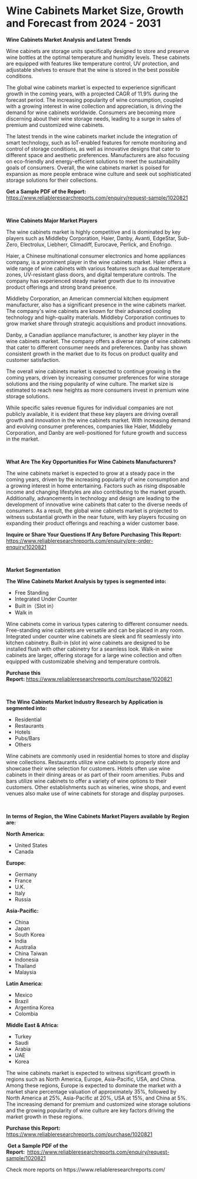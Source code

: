 <p><h1>Wine Cabinets Market Size, Growth and Forecast from 2024 - 2031</h1></p><p><strong>Wine Cabinets Market Analysis and Latest Trends</strong></p>
<p><p>Wine cabinets are storage units specifically designed to store and preserve wine bottles at the optimal temperature and humidity levels. These cabinets are equipped with features like temperature control, UV protection, and adjustable shelves to ensure that the wine is stored in the best possible conditions.</p><p>The global wine cabinets market is expected to experience significant growth in the coming years, with a projected CAGR of 11.9% during the forecast period. The increasing popularity of wine consumption, coupled with a growing interest in wine collection and appreciation, is driving the demand for wine cabinets worldwide. Consumers are becoming more discerning about their wine storage needs, leading to a surge in sales of premium and customized wine cabinets.</p><p>The latest trends in the wine cabinets market include the integration of smart technology, such as IoT-enabled features for remote monitoring and control of storage conditions, as well as innovative designs that cater to different space and aesthetic preferences. Manufacturers are also focusing on eco-friendly and energy-efficient solutions to meet the sustainability goals of consumers. Overall, the wine cabinets market is poised for expansion as more people embrace wine culture and seek out sophisticated storage solutions for their collections.</p></p>
<p><strong>Get a Sample PDF of the Report:&nbsp;</strong> <a href="https://www.reliableresearchreports.com/enquiry/request-sample/1020821">https://www.reliableresearchreports.com/enquiry/request-sample/1020821</a></p>
<p>&nbsp;</p>
<p><strong>Wine Cabinets Major Market Players</strong></p>
<p><p>The wine cabinets market is highly competitive and is dominated by key players such as Middleby Corporation, Haier, Danby, Avanti, EdgeStar, Sub-Zero, Electrolux, Liebherr, Climadiff, Eurocave, Perlick, and Enofrigo.</p><p>Haier, a Chinese multinational consumer electronics and home appliances company, is a prominent player in the wine cabinets market. Haier offers a wide range of wine cabinets with various features such as dual temperature zones, UV-resistant glass doors, and digital temperature controls. The company has experienced steady market growth due to its innovative product offerings and strong brand presence.</p><p>Middleby Corporation, an American commercial kitchen equipment manufacturer, also has a significant presence in the wine cabinets market. The company's wine cabinets are known for their advanced cooling technology and high-quality materials. Middleby Corporation continues to grow market share through strategic acquisitions and product innovations.</p><p>Danby, a Canadian appliance manufacturer, is another key player in the wine cabinets market. The company offers a diverse range of wine cabinets that cater to different consumer needs and preferences. Danby has shown consistent growth in the market due to its focus on product quality and customer satisfaction.</p><p>The overall wine cabinets market is expected to continue growing in the coming years, driven by increasing consumer preferences for wine storage solutions and the rising popularity of wine culture. The market size is estimated to reach new heights as more consumers invest in premium wine storage solutions.</p><p>While specific sales revenue figures for individual companies are not publicly available, it is evident that these key players are driving overall growth and innovation in the wine cabinets market. With increasing demand and evolving consumer preferences, companies like Haier, Middleby Corporation, and Danby are well-positioned for future growth and success in the market.</p></p>
<p>&nbsp;</p>
<p><strong>What Are The Key Opportunities For Wine Cabinets Manufacturers?</strong></p>
<p><p>The wine cabinets market is expected to grow at a steady pace in the coming years, driven by the increasing popularity of wine consumption and a growing interest in home entertaining. Factors such as rising disposable income and changing lifestyles are also contributing to the market growth. Additionally, advancements in technology and design are leading to the development of innovative wine cabinets that cater to the diverse needs of consumers. As a result, the global wine cabinets market is projected to witness substantial growth in the near future, with key players focusing on expanding their product offerings and reaching a wider customer base.</p></p>
<p><strong>Inquire or Share Your Questions If Any Before Purchasing This Report:</strong> <a href="https://www.reliableresearchreports.com/enquiry/pre-order-enquiry/1020821">https://www.reliableresearchreports.com/enquiry/pre-order-enquiry/1020821</a></p>
<p>&nbsp;</p>
<p><strong>Market Segmentation</strong></p>
<p><strong>The Wine Cabinets Market Analysis by types is segmented into:</strong></p>
<p><ul><li>Free Standing</li><li>Integrated Under Counter</li><li>Built in（Slot in）</li><li>Walk in</li></ul></p>
<p><p>Wine cabinets come in various types catering to different consumer needs. Free-standing wine cabinets are versatile and can be placed in any room. Integrated under counter wine cabinets are sleek and fit seamlessly into kitchen cabinetry. Built-in (slot in) wine cabinets are designed to be installed flush with other cabinetry for a seamless look. Walk-in wine cabinets are larger, offering storage for a large wine collection and often equipped with customizable shelving and temperature controls.</p></p>
<p><strong>Purchase this Report:&nbsp;</strong><a href="https://www.reliableresearchreports.com/purchase/1020821">https://www.reliableresearchreports.com/purchase/1020821</a></p>
<p>&nbsp;</p>
<p><strong>The Wine Cabinets Market Industry Research by Application is segmented into:</strong></p>
<p><ul><li>Residential</li><li>Restaurants</li><li>Hotels</li><li>Pubs/Bars</li><li>Others</li></ul></p>
<p><p>Wine cabinets are commonly used in residential homes to store and display wine collections. Restaurants utilize wine cabinets to properly store and showcase their wine selection for customers. Hotels often use wine cabinets in their dining areas or as part of their room amenities. Pubs and bars utilize wine cabinets to offer a variety of wine options to their customers. Other establishments such as wineries, wine shops, and event venues also make use of wine cabinets for storage and display purposes.</p></p>
<p>&nbsp;</p>
<p><strong>In terms of Region, the Wine Cabinets Market Players available by Region are:</strong></p>
<p>
    <p> <strong> North America: </strong>
        <ul>
            <li>United States</li>
            <li>Canada</li>
        </ul>
        </p> 
    <p> <strong> Europe: </strong>
        <ul>
            <li>Germany</li>
            <li>France</li>
            <li>U.K.</li>
            <li>Italy</li>
            <li>Russia</li>
        </ul>
        </p> 
    <p> <strong> Asia-Pacific: </strong>
        <ul>
            <li>China</li>
            <li>Japan</li>
            <li>South Korea</li>
            <li>India</li>
            <li>Australia</li>
            <li>China Taiwan</li>
            <li>Indonesia</li>
            <li>Thailand</li>
            <li>Malaysia</li>
        </ul>
        </p> 
    <p> <strong> Latin America: </strong>
        <ul>
            <li>Mexico</li>
            <li>Brazil</li>
            <li>Argentina Korea</li>
            <li>Colombia</li>
        </ul>
        </p> 
    <p> <strong> Middle East & Africa: </strong>
        <ul>
            <li>Turkey</li>
            <li>Saudi</li>
            <li>Arabia</li>
            <li>UAE</li>
            <li>Korea</li>
        </ul>
    </p>
    </p>
<p><p>The wine cabinets market is expected to witness significant growth in regions such as North America, Europe, Asia-Pacific, USA, and China. Among these regions, Europe is expected to dominate the market with a market share percentage valuation of approximately 35%, followed by North America at 25%, Asia-Pacific at 20%, USA at 15%, and China at 5%. The increasing demand for premium and customized wine storage solutions and the growing popularity of wine culture are key factors driving the market growth in these regions.</p></p>
<p><strong>Purchase this Report: </strong><a href="https://www.reliableresearchreports.com/purchase/1020821">https://www.reliableresearchreports.com/purchase/1020821</a></p>
<p>&nbsp;<strong>Get a Sample PDF of the Report:&nbsp;&nbsp;</strong><a href="https://www.reliableresearchreports.com/enquiry/request-sample/1020821">https://www.reliableresearchreports.com/enquiry/request-sample/1020821</a></p>
<p><strong></strong></p>
<p>Check more reports on https://www.reliableresearchreports.com/</p>